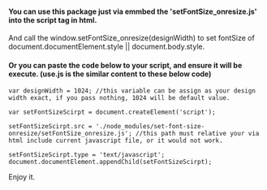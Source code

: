 #### You can use this package just via emmbed the 'setFontSize_onresize.js' into the script tag in html.
And call the window.setFontSize_onresize(designWidth) to set fontSize of document.documentElement.style || document.body.style.


#### Or you can paste the code below to your script, and ensure it will be execute. (use.js is the similar content to these below code)
```
var designWidth = 1024; //this variable can be assign as your design width exact, if you pass nothing, 1024 will be default value.

var setFontSizeScirpt = document.createElement('script');

setFontSizeScirpt.src = './node_modules/set-font-size-onresize/setFontSize_onresize.js'; //this path must relative your via html include current javascript file, or it would not work.

setFontSizeScirpt.type = 'text/javascript';
document.documentElement.appendChild(setFontSizeScirpt);
```

Enjoy it.

